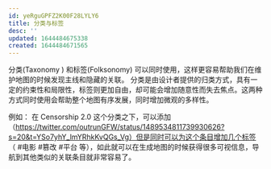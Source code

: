 ```yaml
---
id: yeRguGPFZ2K00F28LYLY6
title: 分类与标签
desc: ''
updated: 1644484675338
created: 1644484671565
---
```


分类(Taxonomy ) 和标签(Folksonomy) 可以同时使用，这样更容易帮助我们在维护地图的时候发现主线和隐藏的关联。
分类是由设计者提供的归类方式，具有一定的约束性和局限性，标签则更加自由，却可能会增加随意性而失去焦点。这两种方式同时使用会帮助整个地图有序发展，同时增加微观的多样性。

例如： 在 Censorship 2.0 这个分类之下，可以添加（https://twitter.com/outrunGFW/status/1489534811739930626?s=20&t=YSo7yhY_lmYRhkKvQGs_Vg）但是同时可以为这个条目增加几个标签 （ #电影 #篡改 #平台 等），如此就可以在生成地图的时候获得很多可视信息，导航到其他类似的关联条目就非常容易了。